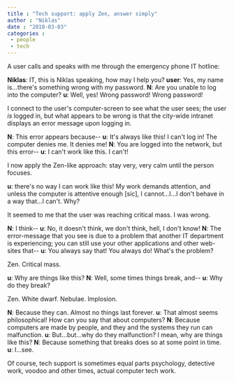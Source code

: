 ```yaml
---
title : "Tech support: apply Zen, answer simply"
author : "Niklas"
date : "2010-03-03"
categories : 
 - people
 - tech
---
```


A user calls and speaks with me through the emergency phone IT hotline:

**Niklas**: IT, this is Niklas speaking, how may I help you? **user**: Yes, my name is...there's something wrong with my password. **N**: Are you unable to log into the computer? **u**: Well, yes! Wrong password! Wrong password!

I connect to the user's computer-screen to see what the user sees; the user _is_ logged in, but what appears to be wrong is that the city-wide intranet displays an error message upon logging in.

**N**: This error appears because-- **u**: It's always like this! I can't log in! The computer denies me. It denies me! **N**: You are logged into the network, but this error-- **u**: I can't work like this. I can't!

I now apply the Zen-like approach: stay very, very calm until the person focuses.

**u**: there's no way I can work like this! My work demands attention, and unless the computer is attentive enough \[sic\], I cannot...I...I don't behave in a way that...I can't. Why?

It seemed to me that the user was reaching critical mass. I was wrong.

**N**: I think-- **u**: No, it doesn't think, we don't think, hell, I don't know! **N**: The error-message that you see is due to a problem that another IT department is experiencing; you can still use your other applications and other web-sites that-- **u**: You always say that! You always do! What's the problem?

Zen. Critical mass.

**u**: Why are things like this? **N**: Well, some times things break, and-- **u**: Why do they break?

Zen. White dwarf. Nebulae. Implosion.

**N**: Because they can. Almost no things last forever. **u**: That almost seems philosophical! How can you say that about computers? **N**: Because computers are made by people, and they and the systems they run can malfunction. **u**: But...but...why do they malfunction? I mean, why are things like this? **N**: Because something that breaks does so at some point in time. **u**: I...see.

Of course, tech support is sometimes equal parts psychology, detective work, voodoo and other times, actual computer tech work.
